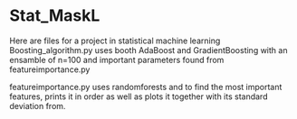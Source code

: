 # Stat_MaskL
Here are files for a project in statistical machine learning
Boosting_algorithm.py uses booth AdaBoost and GradientBoosting with an ensamble of n=100 and important parameters found from
featureimportance.py

featureimportance.py uses randomforests and to find the most important features, prints it in order as well as plots it 
together with its standard deviation from. 
